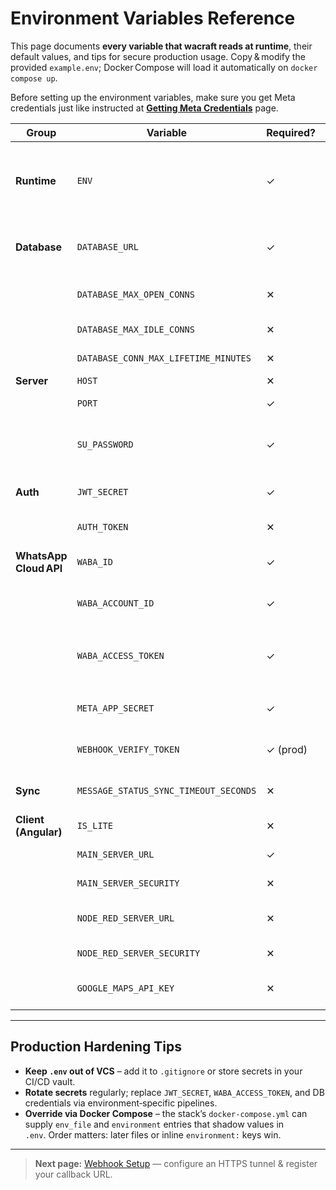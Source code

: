 # Environment Variables Reference

This page documents **every variable that wacraft reads at runtime**, their default values, and tips for secure production usage. Copy & modify the provided `example.env`; Docker Compose will load it automatically on `docker compose up`.

Before setting up the environment variables, make sure you get Meta credentials just like instructed at [**Getting Meta Credentials**](./meta-setup.md) page.

| Group                  | Variable                              | Required? | Default            | Description                                                                                                                                   |
| ---------------------- | ------------------------------------- | --------- | ------------------ | --------------------------------------------------------------------------------------------------------------------------------------------- |
| **Runtime**            | `ENV`                                 | ✓         | `local`            | Selects code paths that should only run in _local_, _development_, or _production_ mode (`local` disables jobs that require public webhooks). |
| **Database**           | `DATABASE_URL`                        | ✓         | _(none)_           | PostgreSQL connection string. Host is overridden to `db` by the official docker‑compose file.                                                 |
|                        | `DATABASE_MAX_OPEN_CONNS`             | ✕         | `40`               | Upper bound for open connections in the pool. Tune per load & DB limits.                                                                      |
|                        | `DATABASE_MAX_IDLE_CONNS`             | ✕         | `20`               | Idle pool size before connections are closed.                                                                                                 |
|                        | `DATABASE_CONN_MAX_LIFETIME_MINUTES`  | ✕         | `30`               | Recycle connections to avoid DB‑side idle timeouts.                                                                                           |
| **Server**             | `HOST`                                | ✕         | `http://127.0.0.1` | Log‑only; leave untouched.                                                                                                                    |
|                        | `PORT`                                | ✓         | `6900`             | REST & WebSocket port exposed to the client.                                                                                                  |
|                        | `SU_PASSWORD`                         | ✓         | `sudo`             | Password for bootstrap `su@sudo` admin account. Change immediately after first login.                                                         |
| **Auth**               | `JWT_SECRET`                          | ✓         | `secret`           | HMAC key that signs JWTs. Minimum 32 random chars in production.                                                                              |
|                        | `AUTH_TOKEN`                          | ✕         | _(empty)_          | Optional “API key” for machine‑to‑machine requests.                                                                                           |
| **WhatsApp Cloud API** | `WABA_ID`                             | ✓         | _(none)_           | **Phone Number ID** returned by Graph API. See [**Getting Meta Credentials**](./meta-setup.md).                                               |
|                        | `WABA_ACCOUNT_ID`                     | ✓         | _(none)_           | **WhatsApp Business Account ID** visible in the API setup banner.                                                                             |
|                        | `WABA_ACCESS_TOKEN`                   | ✓         | _(none)_           | **Permanent System‑User token** with scopes `whatsapp_business_management` + `whatsapp_business_messaging`.                                   |
|                        | `META_APP_SECRET`                     | ✓         | _(none)_           | App Secret used to verify the `X‑Hub‑Signature‑256` on incoming webhooks.                                                                     |
|                        | `WEBHOOK_VERIFY_TOKEN`                | ✓ (prod)  | _(none)_           | Arbitrary string required when Meta validates your webhook URL.                                                                               |
| **Sync**               | `MESSAGE_STATUS_SYNC_TIMEOUT_SECONDS` | ✕         | `20`               | How long the server waits for WhatsApp delivery receipts before flagging a send failure.                                                      |
| **Client (Angular)**   | `IS_LITE`                             | ✕         | `true`             | `true` → routes target **wacraft‑server‑lite**.                                                                                               |
|                        | `MAIN_SERVER_URL`                     | ✓         | `localhost:6900`   | Host & port where the Go API is reachable.                                                                                                    |
|                        | `MAIN_SERVER_SECURITY`                | ✕         | `false`            | `true` forces **https/wss**; set when behind TLS.                                                                                             |
|                        | `NODE_RED_SERVER_URL`                 | ✕         | `localhost:1880`   | Address of a Node‑RED instance used for automations.                                                                                          |
|                        | `NODE_RED_SERVER_SECURITY`            | ✕         | `false`            | Same semantics as `MAIN_SERVER_SECURITY`.                                                                                                     |
|                        | `GOOGLE_MAPS_API_KEY`                 | ✕         | _(none)_           | Needed only for location messages; you can omit otherwise.                                                                                    |

---

## Production Hardening Tips

- **Keep `.env` out of VCS** – add it to `.gitignore` or store secrets in your CI/CD vault.
- **Rotate secrets** regularly; replace `JWT_SECRET`, `WABA_ACCESS_TOKEN`, and DB credentials via environment‑specific pipelines.
- **Override via Docker Compose** – the stack’s `docker‑compose.yml` can supply `env_file` and `environment` entries that shadow values in `.env`. Order matters: later files or inline `environment:` keys win.

---

> **Next page:** [Webhook Setup](./webhook-setup.md) — configure an HTTPS tunnel & register your callback URL.
